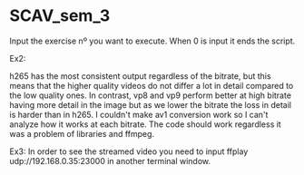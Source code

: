 # SCAV_sem_3

Input the exercise nº you want to execute. When 0 is input it ends the script.

Ex2:

h265 has the most consistent output regardless of the bitrate, but this means that the higher quality videos do not differ a lot in detail compared to the low quality ones.
In contrast, vp8 and vp9 perform better at high bitrate having more detail in the image but as we lower the bitrate the loss in detail is harder than in h265.
I couldn't make av1 conversion work so I can't analyze how it works at each bitrate. The code should work regardless it was a problem of libraries and ffmpeg.


Ex3:
In order to see the streamed video you need to input ffplay udp://192.168.0.35:23000 in another terminal window. 
